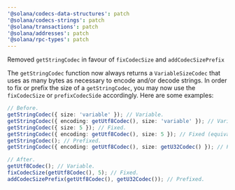 ```yaml
---
'@solana/codecs-data-structures': patch
'@solana/codecs-strings': patch
'@solana/transactions': patch
'@solana/addresses': patch
'@solana/rpc-types': patch
---
```


Removed `getStringCodec` in favour of `fixCodecSize` and `addCodecSizePrefix`

The `getStringCodec` function now always returns a `VariableSizeCodec` that uses as many bytes as necessary to encode and/or decode strings. In order to fix or prefix the size of a `getStringCodec`, you may now use the `fixCodecSize` or `prefixCodecSide` accordingly. Here are some examples:

```ts
// Before.
getStringCodec({ size: 'variable' }); // Variable.
getStringCodec({ encoding: getUtf8Codec(), size: 'variable' }); // Variable (equivalent).
getStringCodec({ size: 5 }); // Fixed.
getStringCodec({ encoding: getUtf8Codec(), size: 5 }); // Fixed (equivalent).
getStringCodec(); // Prefixed.
getStringCodec({ encoding: getUtf8Codec(), size: getU32Codec() }); // Prefixed (equivalent).

// After.
getUtf8Codec(); // Variable.
fixCodecSize(getUtf8Codec(), 5); // Fixed.
addCodecSizePrefix(getUtf8Codec(), getU32Codec()); // Prefixed.
```
